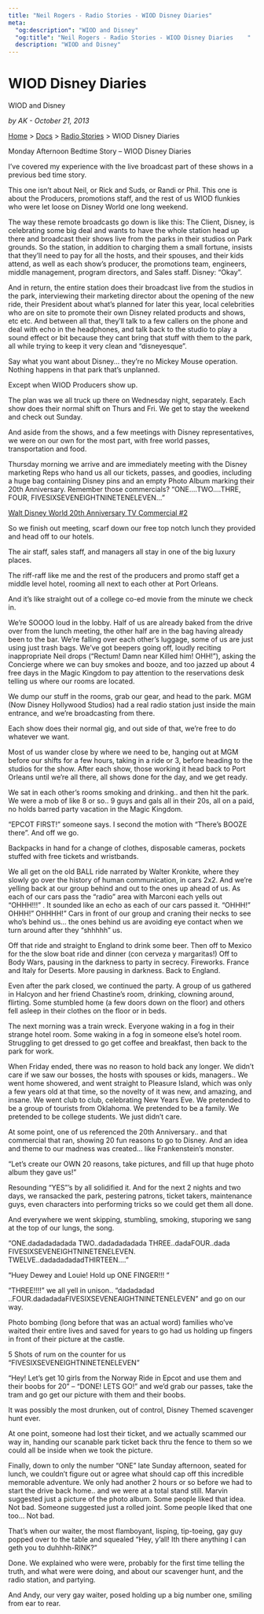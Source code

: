 ```yaml
---
title: "Neil Rogers - Radio Stories - WIOD Disney Diaries"
meta:
  "og:description": "WIOD and Disney"
  "og:title": "Neil Rogers - Radio Stories - WIOD Disney Diaries    "
  description: "WIOD and Disney"
---
```


# WIOD Disney Diaries

WIOD and Disney

_by AK - October 21, 2013_

[Home](https://neilrogers.org/) > [Docs](https://neilrogers.org/docs) > [Radio Stories](https://neilrogers.org/docs/radio-stories) > WIOD Disney Diaries

Monday Afternoon Bedtime Story – WIOD Disney Diaries

I’ve covered my experience with the live broadcast part of these shows in a previous bed time story.

This one isn’t about Neil, or Rick and Suds, or Randi or Phil. This one is about the Producers, promotions staff, and the rest of us WIOD flunkies who were let loose on Disney World one long weekend.

The way these remote broadcasts go down is like this: The Client, Disney, is celebrating some big deal and wants to have the whole station head up there and broadcast their shows live from the parks in their studios on Park grounds. So the station, in addition to charging them a small fortune, insists that they’ll need to pay for all the hosts, and their spouses, and their kids attend, as well as each show’s producer, the promotions team, engineers, middle management, program directors, and Sales staff. Disney: “Okay”.

And in return, the entire station does their broadcast live from the studios in the park, interviewing their marketing director about the opening of the new ride, their President about what’s planned for later this year, local celebrities who are on site to promote their own Disney related products and shows, etc etc. And between all that, they’ll talk to a few callers on the phone and deal with echo in the headphones, and talk back to the studio to play a sound effect or bit because they cant bring that stuff with them to the park, all while trying to keep it very clean and “disneyesque”.

Say what you want about Disney… they’re no Mickey Mouse operation. Nothing happens in that park that’s unplanned.

Except when WIOD Producers show up.

The plan was we all truck up there on Wednesday night, separately. Each show does their normal shift on Thurs and Fri. We get to stay the weekend and check out Sunday.

And aside from the shows, and a few meetings with Disney representatives, we were on our own for the most part, with free world passes, transportation and food.

Thursday morning we arrive and are immediately meeting with the Disney marketing Reps who hand us all our tickets, passes, and goodies, including a huge bag containing Disney pins and an empty Photo Album marking their 20th Anniversary. Remember those commercials? “ONE….TWO….THRE, FOUR, FIVESIXSEVENEIGHTNINETENELEVEN…”

[Walt Disney World 20th Anniversary TV Commercial #2](https://youtu.be/21XMvj1v5TM)

So we finish out meeting, scarf down our free top notch lunch they provided and head off to our hotels.

The air staff, sales staff, and managers all stay in one of the big luxury places.

The riff-raff like me and the rest of the producers and promo staff get a middle level hotel, rooming all next to each other at Port Orleans.

And it’s like straight out of a college co-ed movie from the minute we check in.

We’re SOOOO loud in the lobby. Half of us are already baked from the drive over from the lunch meeting, the other half are in the bag having already been to the bar. We’re falling over each other’s luggage, some of us are just using just trash bags. We’ve got beepers going off, loudly reciting inappropriate Neil drops (“Rectum! Damn near Killed him! OHH!”), asking the Concierge where we can buy smokes and booze, and too jazzed up about 4 free days in the Magic Kingdom to pay attention to the reservations desk telling us where our rooms are located.

We dump our stuff in the rooms, grab our gear, and head to the park. MGM (Now Disney Hollywood Studios) had a real radio station just inside the main entrance, and we’re broadcasting from there.

Each show does their normal gig, and out side of that, we’re free to do whatever we want.

Most of us wander close by where we need to be, hanging out at MGM before our shifts for a few hours, taking in a ride or 3, before heading to the studios for the show. After each show, those working it head back to Port Orleans until we’re all there, all shows done for the day, and we get ready.

We sat in each other’s rooms smoking and drinking.. and then hit the park. We were a mob of like 8 or so.. 9 guys and gals all in their 20s, all on a paid, no holds barred party vacation in the Magic Kingdom.

“EPCOT FIRST!” someone says. I second the motion with “There’s BOOZE there”. And off we go.

Backpacks in hand for a change of clothes, disposable cameras, pockets stuffed with free tickets and wristbands.

We all get on the old BALL ride narrated by Walter Kronkite, where they slowly go over the history of human communication, in cars 2x2. And we’re yelling back at our group behind and out to the ones up ahead of us. As each of our cars pass the “radio” area with Marconi each yells out “OHHH!!!” . It sounded like an echo as each of our cars passed it. “OHHH!” OHHH!” OHHHH!” Cars in front of our group and craning their necks to see who’s behind us… the ones behind us are avoiding eye contact when we turn around after they “shhhhh” us.

Off that ride and straight to England to drink some beer. Then off to Mexico for the the slow boat ride and dinner (con cerveza y margaritas!) Off to Body Wars, pausing in the darkness to party in secrecy. Fireworks. France and Italy for Deserts. More pausing in darkness. Back to England.

Even after the park closed, we continued the party. A group of us gathered in Halcyon and her friend Chastine’s room, drinking, clowning around, flirting. Some stumbled home (a few doors down on the floor) and others fell asleep in their clothes on the floor or in beds.

The next morning was a train wreck. Everyone waking in a fog in their strange hotel room. Some waking in a fog in someone else’s hotel room. Struggling to get dressed to go get coffee and breakfast, then back to the park for work.

When Friday ended, there was no reason to hold back any longer. We didn’t care if we saw our bosses, the hosts with spouses or kids, managers.. We went home showered, and went straight to Pleasure Island, which was only a few years old at that time, so the novelty of it was new, and amazing, and insane. We went club to club, celebrating New Years Eve. We pretended to be a group of tourists from Oklahoma. We pretended to be a family. We pretended to be college students. We just didn’t care.

At some point, one of us referenced the 20th Anniversary.. and that commercial that ran, showing 20 fun reasons to go to Disney. And an idea and theme to our madness was created… like Frankenstein’s monster.

“Let’s create our OWN 20 reasons, take pictures, and fill up that huge photo album they gave us!”

Resounding “YES”’s by all solidified it. And for the next 2 nights and two days, we ransacked the park, pestering patrons, ticket takers, maintenance guys, even characters into performing tricks so we could get them all done.

And everywhere we went skipping, stumbling, smoking, stuporing we sang at the top of our lungs, the song.

“ONE.dadadadadada TWO..dadadadadada THREE..dadaFOUR..dada FIVESIXSEVENEIGHTNINETENELEVEN. TWELVE..dadadadadadTHIRTEEN….”

“Huey Dewey and Louie! Hold up ONE FINGER!!! “

“THREE!!!!” we all yell in unison.. “dadadadad ..FOUR.dadadadaFIVESIXSEVENEAIGHTNINETENELEVEN” and go on our way.

Photo bombing (long before that was an actual word) families who’ve waited their entire lives and saved for years to go had us holding up fingers in front of their picture at the castle.

5 Shots of rum on the counter for us “FIVESIXSEVENEIGHTNINETENELEVEN”

“Hey! Let’s get 10 girls from the Norway Ride in Epcot and use them and their boobs for 20” – “DONE! LETS GO!” and we’d grab our passes, take the tram and go get our picture with them and their boobs.

It was possibly the most drunken, out of control, Disney Themed scavenger hunt ever.

At one point, someone had lost their ticket, and we actually scammed our way in, handing our scanable park ticket back thru the fence to them so we could all be inside when we took the picture.

Finally, down to only the number “ONE” late Sunday afternoon, seated for lunch, we couldn’t figure out or agree what should cap off this incredible memorable adventure. We only had another 2 hours or so before we had to start the drive back home.. and we were at a total stand still. Marvin suggested just a picture of the photo album. Some people liked that idea. Not bad. Someone suggested just a rolled joint. Some people liked that one too… Not bad.

That’s when our waiter, the most flamboyant, lisping, tip-toeing, gay guy popped over to the table and squealed “Hey, y’all! Ith there anything I can geth you to duhhhh-RINK?”

Done. We explained who were were, probably for the first time telling the truth, and what were were doing, and about our scavenger hunt, and the radio station, and partying.

And Andy, our very gay waiter, posed holding up a big number one, smiling from ear to rear.